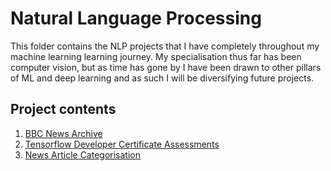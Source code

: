 # Natural Language Processing

This folder contains the NLP projects that I have completely throughout my machine learning learning journey. My specialisation thus far has been computer vision, but as time has gone by I have been drawn to other pillars of ML and deep learning and as such I will be diversifying future projects. 

## Project contents

1. [BBC News Archive]([NLP\BBC_News_Archive](https://github.com/trow-land/Machine-Learning/tree/main/NLP/BBC_News_Archive))
2. [Tensorflow Developer Certificate Assessments]([NLP\TF_Assessments](https://github.com/trow-land/Machine-Learning/tree/main/NLP/TF_Assessments))
2. [News Article Categorisation](https://github.com/trow-land/Machine-Learning/tree/main/NLP/News_Article_Categorisation)


